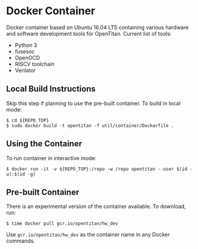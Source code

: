 # Docker Container

Docker container based on Ubuntu 16.04 LTS containing various hardware and
software development tools for OpenTitan. Current list of tools:

* Python 3
* fusesoc
* OpenOCD
* RISCV toolchain
* Verilator

## Local Build Instructions

Skip this step if planning to use the pre-built container. To build in local
mode:

```shell
$ cd ${REPO_TOP}
$ sudo docker build -t opentitan -f util/container/Dockerfile .
```

## Using the Container

To run container in interactive mode:

```shell
$ docker run -it -v ${REPO_TOP}:/repo -w /repo opentitan --user $(id -u):$(id -g)
```

## Pre-built Container

There is an experimental version of the container available. To download, run:

```shell
$ time docker pull gcr.io/opentitan/hw_dev
```

Use `gcr.io/opentitan/hw_dev` as the container name in any Docker commands.
